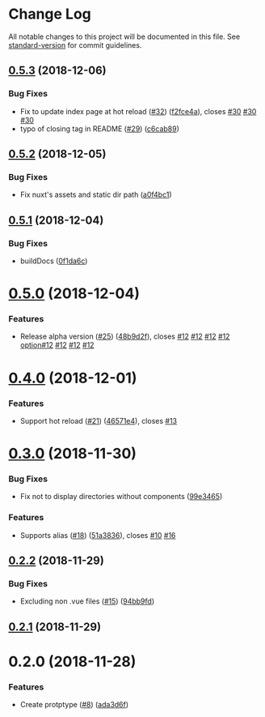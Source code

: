 # Change Log

All notable changes to this project will be documented in this file. See [standard-version](https://github.com/conventional-changelog/standard-version) for commit guidelines.

<a name="0.5.3"></a>
## [0.5.3](https://github.com/mya-ake/vuepress-plugin-component-catalog/compare/v0.5.2...v0.5.3) (2018-12-06)


### Bug Fixes

* Fix to update index page at hot reload ([#32](https://github.com/mya-ake/vuepress-plugin-component-catalog/issues/32)) ([f2fce4a](https://github.com/mya-ake/vuepress-plugin-component-catalog/commit/f2fce4a)), closes [#30](https://github.com/mya-ake/vuepress-plugin-component-catalog/issues/30) [#30](https://github.com/mya-ake/vuepress-plugin-component-catalog/issues/30) [#30](https://github.com/mya-ake/vuepress-plugin-component-catalog/issues/30)
* typo of closing tag in README ([#29](https://github.com/mya-ake/vuepress-plugin-component-catalog/issues/29)) ([c6cab89](https://github.com/mya-ake/vuepress-plugin-component-catalog/commit/c6cab89))



<a name="0.5.2"></a>
## [0.5.2](https://github.com/mya-ake/vuepress-plugin-component-catalog/compare/v0.5.1...v0.5.2) (2018-12-05)


### Bug Fixes

* Fix nuxt's assets and static dir path ([a0f4bc1](https://github.com/mya-ake/vuepress-plugin-component-catalog/commit/a0f4bc1))



<a name="0.5.1"></a>
## [0.5.1](https://github.com/mya-ake/vuepress-plugin-component-catalog/compare/v0.5.0...v0.5.1) (2018-12-04)


### Bug Fixes

* buildDocs ([0f1da6c](https://github.com/mya-ake/vuepress-plugin-component-catalog/commit/0f1da6c))



<a name="0.5.0"></a>
# [0.5.0](https://github.com/mya-ake/vuepress-plugin-component-catalog/compare/v0.4.0...v0.5.0) (2018-12-04)


### Features

* Release alpha version ([#25](https://github.com/mya-ake/vuepress-plugin-component-catalog/issues/25)) ([48b9d2f](https://github.com/mya-ake/vuepress-plugin-component-catalog/commit/48b9d2f)), closes [#12](https://github.com/mya-ake/vuepress-plugin-component-catalog/issues/12) [#12](https://github.com/mya-ake/vuepress-plugin-component-catalog/issues/12) [#12](https://github.com/mya-ake/vuepress-plugin-component-catalog/issues/12) [#12](https://github.com/mya-ake/vuepress-plugin-component-catalog/issues/12) [option#12](https://github.com/option/issues/12) [#12](https://github.com/mya-ake/vuepress-plugin-component-catalog/issues/12) [#12](https://github.com/mya-ake/vuepress-plugin-component-catalog/issues/12) [#12](https://github.com/mya-ake/vuepress-plugin-component-catalog/issues/12)



<a name="0.4.0"></a>
# [0.4.0](https://github.com/mya-ake/vuepress-plugin-component-catalog/compare/v0.3.0...v0.4.0) (2018-12-01)


### Features

* Support hot reload ([#21](https://github.com/mya-ake/vuepress-plugin-component-catalog/issues/21)) ([46571e4](https://github.com/mya-ake/vuepress-plugin-component-catalog/commit/46571e4)), closes [#13](https://github.com/mya-ake/vuepress-plugin-component-catalog/issues/13)



<a name="0.3.0"></a>
# [0.3.0](https://github.com/mya-ake/vuepress-plugin-component-catalog/compare/v0.2.2...v0.3.0) (2018-11-30)


### Bug Fixes

* Fix not to display directories without components ([99e3465](https://github.com/mya-ake/vuepress-plugin-component-catalog/commit/99e3465))


### Features

* Supports alias ([#18](https://github.com/mya-ake/vuepress-plugin-component-catalog/issues/18)) ([51a3836](https://github.com/mya-ake/vuepress-plugin-component-catalog/commit/51a3836)), closes [#10](https://github.com/mya-ake/vuepress-plugin-component-catalog/issues/10) [#16](https://github.com/mya-ake/vuepress-plugin-component-catalog/issues/16)



<a name="0.2.2"></a>
## [0.2.2](https://github.com/mya-ake/vuepress-plugin-component-catalog/compare/v0.2.1...v0.2.2) (2018-11-29)


### Bug Fixes

* Excluding non .vue files ([#15](https://github.com/mya-ake/vuepress-plugin-component-catalog/issues/15)) ([94bb9fd](https://github.com/mya-ake/vuepress-plugin-component-catalog/commit/94bb9fd))



<a name="0.2.1"></a>
## [0.2.1](https://github.com/mya-ake/vuepress-plugin-component-catalog/compare/v0.2.0...v0.2.1) (2018-11-29)



<a name="0.2.0"></a>
# 0.2.0 (2018-11-28)


### Features

* Create protptype ([#8](https://github.com/mya-ake/vuepress-plugin-component-catalog/issues/8)) ([ada3d6f](https://github.com/mya-ake/vuepress-plugin-component-catalog/commit/ada3d6f))
